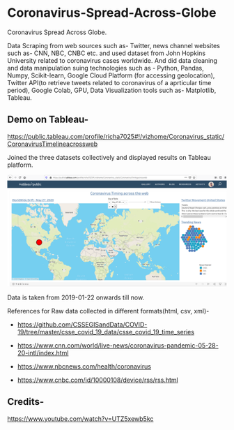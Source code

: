 # Coronavirus-Spread-Across-Globe
Coronavirus Spread Across Globe. 

Data Scraping from web sources such as- Twitter, news channel websites such as- CNN, NBC, CNBC etc. and used dataset from John Hopkins University related to coronavirus cases worldwide. And did data cleaning and data manipulation suing technologies such as - Python, Pandas, Numpy, Scikit-learn, Google Cloud Platform (for accessing geolocation), Twitter API(to retrieve tweets related to coronavirus of a aprticular time period), Google Colab, GPU, Data Visualization tools such as- Matplotlib, Tableau.

## Demo on Tableau-

https://public.tableau.com/profile/richa7025#!/vizhome/Coronavirus_static/CoronavirusTimelineacrossweb

Joined the three datasets collectively and displayed results on Tableau platform.

![alt text](https://github.com/rickhagwal/Coronavirus-Spread-Across-Globe/blob/master/123.PNG)



Data is taken from 2019-01-22 onwards till now.

References for Raw data collected in different formats(html, csv, xml)-

- https://github.com/CSSEGISandData/COVID-19/tree/master/csse_covid_19_data/csse_covid_19_time_series

- https://www.cnn.com/world/live-news/coronavirus-pandemic-05-28-20-intl/index.html

- https://www.nbcnews.com/health/coronavirus

- https://www.cnbc.com/id/10000108/device/rss/rss.html


## Credits-

https://www.youtube.com/watch?v=UTZ5xewb5kc

